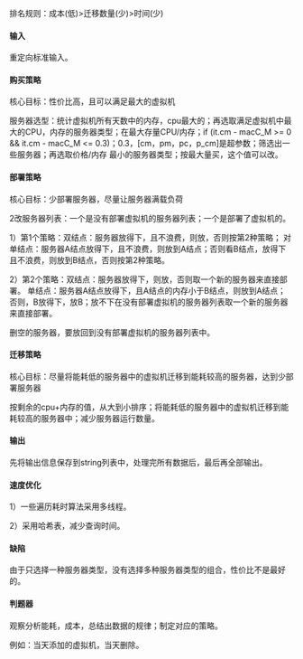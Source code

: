 排名规则：成本(低)>迁移数量(少)>时间(少)



#### 输入

重定向标准输入。

#### 购买策略

核心目标：性价比高，且可以满足最大的虚拟机

服务器选型：统计虚拟机所有天数中的内存，cpu最大的；再选取满足虚拟机中最大的CPU，内存的服务器类型；在最大存量CPU/内存；if (it.cm - macC_M >= 0 && it.cm - macC_M <= 0.3)；0.3，[cm，pm，pc，p_cm]是超参数；筛选出一些服务器；再选取价格/内存 最小的服务器类型；按最大量买，这个值可以改。

#### 部署策略

核心目标：少部署服务器，尽量让服务器满载负荷

2改服务器列表：一个是没有部署虚拟机的服务器列表；一个是部署了虚拟机的。

1）第1个策略：双结点：服务器放得下，且不浪费，则放，否则按第2种策略；
对单结点：服务器A结点放得下，且不浪费，则放到A结点；否则看B结点，放得下且不浪费，则放到B结点，否则按第2种策略。

2）第2个策略：双结点：服务器放得下，则放，否则取一个新的服务器来直接部署。
单结点：服务器A结点放得下，且A结点的内存小于B结点，则放到A结点；否则，B放得下，放B；放不下在没有部署虚拟机的服务器列表取一个新的服务器来直接部署。

删空的服务器，要放回到没有部署虚拟机的服务器列表中。

#### 迁移策略

核心目标：尽量将能耗低的服务器中的虚拟机迁移到能耗较高的服务器，达到少部署服务器

按剩余的cpu+内存的值，从大到小排序；将能耗低的服务器中的虚拟机迁移到能耗较高的服务器中；减少服务器运行数量。

#### 输出

先将输出信息保存到string列表中，处理完所有数据后，最后再全部输出。

#### 速度优化

1）一些遍历耗时算法采用多线程。

2）采用哈希表，减少查询时间。

#### 缺陷

由于只选择一种服务器类型，没有选择多种服务器类型的组合，性价比不是最好的。

#### 判题器

观察分析能耗，成本，总结出数据的规律；制定对应的策略。

例如：当天添加的虚拟机，当天删除。